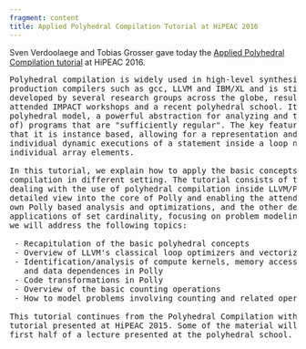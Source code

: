 ```yaml
---
fragment: content
title: Applied Polyhedral Compilation Tutorial at HiPEAC 2016
---
```



Sven Verdoolaege and Tobias Grosser gave today the <a
href="https://www.hipeac.net/events/activities/7331/polyhedral/">Applied
Polyhedral Compilation tutorial</a> at HiPEAC 2016.


<!--more-->
<pre>
Polyhedral compilation is widely used in high-level synthesis tools and in
production compilers such as gcc, LLVM and IBM/XL and is still being actively
developed by several research groups across the globe, resulting in highly
attended IMPACT workshops and a recent polyhedral school. It is based on the
polyhedral model, a powerful abstraction for analyzing and transforming (parts
of) programs that are "sufficiently regular". The key feature of this model is
that it is instance based, allowing for a representation and treatment of
individual dynamic executions of a statement inside a loop nest and/or
individual array elements.

In this tutorial, we explain how to apply the basic concepts of polyhedral
compilation in different setting. The tutorial consists of two parts, one
dealing with the use of polyhedral compilation inside LLVM/Polly, giving a
detailed view into the core of Polly and enabling the attendees to write their
own Polly based analysis and optimizations, and the other dealing with
applications of set cardinality, focusing on problem modeling. In particular,
we will address the following topics:

 - Recapitulation of the basic polyhedral concepts
 - Overview of LLVM's classical loop optimizers and vectorizers
 - Identification/analysis of compute kernels, memory access patterns,
   and data dependences in Polly
 - Code transformations in Polly
 - Overview of the basic counting operations
 - How to model problems involving counting and related operations

This tutorial continues from the Polyhedral Compilation without Polyhedra
tutorial presented at HiPEAC 2015. Some of the material will be drawn from the
first half of a lecture presented at the polyhedral school.
</pre>
